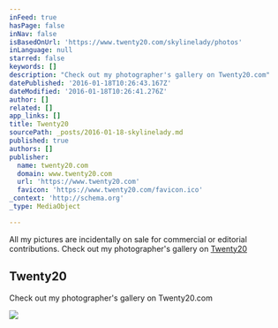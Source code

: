 ```yaml
---
inFeed: true
hasPage: false
inNav: false
isBasedOnUrl: 'https://www.twenty20.com/skylinelady/photos'
inLanguage: null
starred: false
keywords: []
description: "Check out my photographer's gallery on Twenty20.com"
datePublished: '2016-01-18T10:26:43.167Z'
dateModified: '2016-01-18T10:26:41.276Z'
author: []
related: []
app_links: []
title: Twenty20
sourcePath: _posts/2016-01-18-skylinelady.md
published: true
authors: []
publisher:
  name: twenty20.com
  domain: www.twenty20.com
  url: 'https://www.twenty20.com'
  favicon: 'https://www.twenty20.com/favicon.ico'
_context: 'http://schema.org'
_type: MediaObject

---
```

All my pictures are incidentally on sale for commercial or editorial contributions. Check out my photographer's gallery on [Twenty20][0]

<article style=""><h1>Twenty20</h1><p>Check out my photographer's gallery on Twenty20.com</p><img src="https://s3-us-west-2.amazonaws.com/the-grid-img/p/c7756c5eb335b95394c094aa5a0c3a5abadd84d7.jpg" /></article>



[0]: https://www.twenty20.com/skylinelady/photos